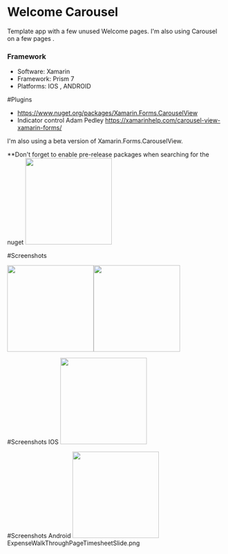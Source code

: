 # Welcome Carousel

Template app with a few unused Welcome pages. I'm also using Carousel on a few pages .

### Framework
* Software:  Xamarin
* Framework: Prism 7
* Platforms:  IOS , ANDROID

#Plugins 
- https://www.nuget.org/packages/Xamarin.Forms.CarouselView
- Indicator control Adam Pedley https://xamarinhelp.com/carousel-view-xamarin-forms/

I'm also using a beta version of Xamarin.Forms.CarouselView.

**Don't forget to enable pre-release packages when searching for the nuget
<img src="Screenshots/ios/ExpenseWalkThroughPageTimesheetSlide.png" width="200">

#Screenshots 

<img src="Screenshots/ios/ExpenseWalkThroughPageTimesheetSlide.png" width="200"><img src="Screenshots/ios/ExpenseWalkThroughPageTimesheetSlide.png" width="200">

#Screenshots IOS
<img src="Screenshots/ios/ExpenseWalkThroughPageTimesheetSlide.png" width="200">

#Screenshots Android
<img src="https://github.com/leroygumede/WelcomeCarousel/blob/master/screenshots/1_android.png" width="200">ExpenseWalkThroughPageTimesheetSlide.png
